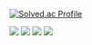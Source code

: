 [![Solved.ac Profile](http://mazassumnida.wtf/api/v2/generate_badge?boj=p_a_r_k_j_u_n_e)](https://solved.ac/p_a_r_k_j_u_n_e/)

<img src="https://img.shields.io/badge/c++-00599C?style=for-the-badge&logo=c%2B%2B&logoColor=white">
<img src="https://img.shields.io/badge/python-3776AB?style=for-the-badge&logo=python&logoColor=white">
<img src="https://img.shields.io/badge/java-007396?style=for-the-badge&logo=java&logoColor=white">
<img src="https://img.shields.io/badge/scala-%23DC322F.svg?&style=for-the-badge&logo=scala&logoColor=white"/>
